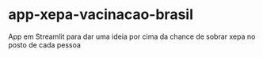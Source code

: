 # app-xepa-vacinacao-brasil
 App em Streamlit para dar uma ideia por cima da chance de sobrar xepa no posto de cada pessoa
